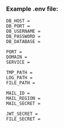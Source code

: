 ### Example .env file:

```.env
DB_HOST =
DB_PORT =
DB_USERNAME =
DB_PASSWORD =
DB_DATABASE =

PORT =
DOMAIN =
SERVICE =

TMP_PATH =
LOG_PATH =
FILE_PATH =

MAIL_ID =
MAIL_REGION =
MAIL_SECRET =

JWT_SECRET =
FILE_SECRET =
```
